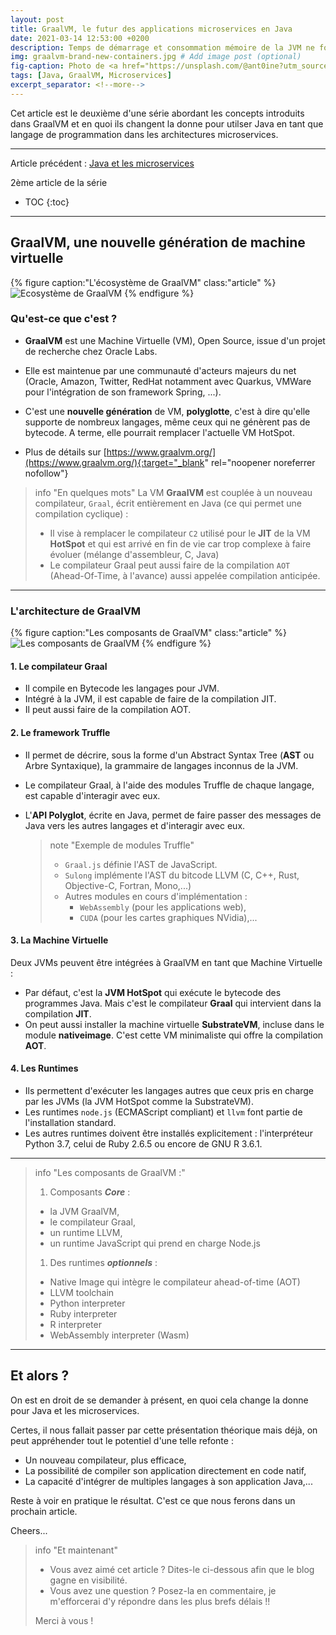 ```yaml
---
layout: post
title: GraalVM, le futur des applications microservices en Java
date: 2021-03-14 12:53:00 +0200
description: Temps de démarrage et consommation mémoire de la JVM ne font pas de Java le candidat idéal pour développer des microservices. Mais GraalVM pourrait bien changer la donne...
img: graalvm-brand-new-containers.jpg # Add image post (optional)
fig-caption: Photo de <a href="https://unsplash.com/@ant0ine?utm_source=unsplash&utm_medium=referral&utm_content=creditCopyText">Antoine Petitteville</a> sur <a href="https://unsplash.com/s/photos/containers?utm_source=unsplash&utm_medium=referral&utm_content=creditCopyText">Unsplash</a> # Add figcaption (optional)
tags: [Java, GraalVM, Microservices]
excerpt_separator: <!--more-->
---
```


Cet article est le deuxième d'une série abordant les concepts introduits dans GraalVM et en quoi ils changent la donne pour utilser Java en tant que langage de programmation dans les architectures microservices.

<!--more-->

<hr class="hr-text" data-content="Plan">

Article précédent : [Java et les microservices]({{site.baseurl}}/java-et-les-microservices/)

2ème article de la série

* TOC
{:toc}

<hr class="hr-text" data-content="Nouvelle VM">

## GraalVM, une nouvelle génération de machine virtuelle

{% figure caption:"L'écosystème de GraalVM" class:"article" %}
![Ecosystème de GraalVM]({{site.baseurl}}/assets/img/graalvm-ecosystem.png)
{% endfigure %}

### Qu'est-ce que c'est ?

* **GraalVM** est une Machine Virtuelle (VM), Open Source, issue d'un projet de recherche chez Oracle Labs.
* Elle est maintenue par une communauté d'acteurs majeurs du net (Oracle, Amazon, Twitter, RedHat notamment avec Quarkus, VMWare pour l'intégration de son framework Spring, ...).

* C'est une **nouvelle génération** de VM, **polyglotte**, c'est à dire qu'elle supporte de nombreux langages, même ceux qui ne génèrent pas de bytecode. A terme, elle pourrait remplacer l'actuelle VM HotSpot.

* Plus de détails sur [https://www.graalvm.org/](https://www.graalvm.org/){:target="_blank" rel="noopener noreferrer nofollow"}

> info "En quelques mots"
> La VM **GraalVM** est couplée à un nouveau compilateur, `Graal`, écrit entièrement en Java (ce qui permet une compilation cyclique) :
> * Il vise à remplacer le compilateur `C2` utilisé pour le **JIT** de la VM **HotSpot** et qui est arrivé en fin de vie car trop complexe à faire évoluer (mélange d'assembleur, C, Java)
> * Le compilateur Graal peut aussi faire de la compilation `AOT` (Ahead-Of-Time, à l'avance) aussi appelée compilation anticipée.

<hr class="hr-text" data-content=Architecture>

### L'architecture de GraalVM

{% figure caption:"Les composants de GraalVM" class:"article" %}
![Les composants de GraalVM]({{site.baseurl}}/assets/img/graalvm-components.png)
{% endfigure %}


#### 1. Le compilateur Graal

* Il compile en Bytecode les langages pour JVM.
* Intégré à la JVM, il est capable de faire de la compilation JIT.
* Il peut aussi faire de la compilation AOT.

#### 2. Le framework Truffle

* Il permet de décrire, sous la forme d'un Abstract Syntax Tree (**AST** ou Arbre Syntaxique), la grammaire de langages inconnus de la JVM.
* Le compilateur Graal, à l'aide des modules Truffle de chaque langage, est capable d'interagir avec eux.
* L'**API Polyglot**, écrite en Java, permet de faire passer des messages de Java vers les autres langages et d'interagir avec eux.

	> note "Exemple de modules Truffle"	
	> * `Graal.js` définie l'AST de JavaScript.
	> * `Sulong` implémente l'AST du bitcode LLVM (C, C++, Rust, Objective-C, Fortran, Mono,...)
	> * Autres modules en cours d'implémentation : 
	>   * `WebAssembly` (pour les applications web), 
	>   * `CUDA` (pour les cartes graphiques NVidia),...

#### 3. La Machine Virtuelle

Deux JVMs peuvent être intégrées à GraalVM en tant que Machine Virtuelle :
* Par défaut, c'est la **JVM HotSpot** qui exécute le bytecode des programmes Java. Mais c'est le compilateur **Graal** qui intervient dans la compilation **JIT**.
* On peut aussi installer la machine virtuelle **SubstrateVM**, incluse dans le module **nativeimage**. C'est cette VM minimaliste qui offre la compilation **AOT**.

#### 4. Les Runtimes

* Ils permettent d'exécuter les langages autres que ceux pris en charge par les JVMs (la JVM HotSpot comme la SubstrateVM).
* Les runtimes `node.js` (ECMAScript compliant) et `llvm` font partie de l'installation standard.
* Les autres runtimes doivent être installés explicitement : l'interpréteur Python 3.7, celui de Ruby 2.6.5 ou encore de GNU R 3.6.1.

<hr class="hr-text" data-content="Résumé">

> info "Les composants de GraalVM :"
> 
> 1. Composants ***Core*** :
> 
> 	* la JVM GraalVM,
> 	* le compilateur Graal,
> 	* un runtime LLVM,
> 	* un runtime JavaScript qui prend en charge Node.js
> 
> 1. Des runtimes ***optionnels*** :
> 
> 	* Native Image qui intègre le compilateur ahead-of-time (AOT)
> 	* LLVM toolchain
> 	* Python interpreter
> 	* Ruby interpreter
> 	* R interpreter
> 	* WebAssembly interpreter (Wasm)

<hr class="hr-text" data-content="Conclusion">

## Et alors ?

On est en droit de se demander à présent, en quoi cela change la donne pour Java et les microservices. 

Certes, il nous fallait passer par cette présentation théorique mais déjà, on peut appréhender tout le potentiel d'une telle refonte :
* Un nouveau compilateur, plus efficace,
* La possibilité de compiler son application directement en code natif,
* La capacité d'intégrer de multiples langages à son application Java,...

Reste à voir en pratique le résultat. C'est ce que nous ferons dans un prochain article.

Cheers...

> info "Et maintenant"
> * Vous avez aimé cet article ? Dites-le ci-dessous afin que le blog gagne en visibilité.
> * Vous avez une question ? Posez-la en commentaire, je m'efforcerai d'y répondre dans les plus brefs délais !!
> 
> Merci à vous !
>